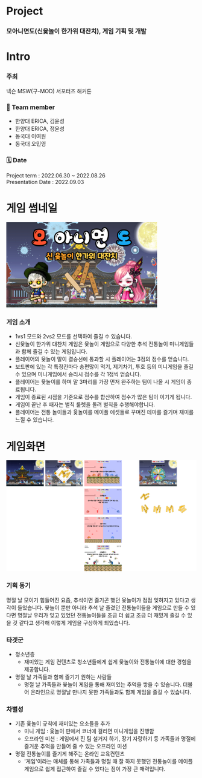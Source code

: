# Project
### 모아니면도(신윷놀이 한가위 대잔치), 게임 기획 및 개발

# Intro 
### 주최
넥슨 MSW(구-MOD) 서포터즈 해커톤

### 👥 Team member 
  * 한양대 ERICA, 김윤성
  * 한양대 ERICA, 정윤성
  * 동국대        이여원
  * 동국대        오민영

### 🗓️ Date 
Project term : 2022.06.30 ~ 2022.08.26 </br>
Presentation Date : 2022.09.03 </br>

# 게임 썸네일

<img src="./image/모아니면도-썸네일-001.png" width="400px">

### 게임 소개
- 1vs1 모드와 2vs2 모드를 선택하여 즐길 수 있습니다.
- 신윷놀이 한가위 대찬치 게임은 윷놀이 게임으로 다양한 추석 전통놀이 미니게임들과 함께 즐길 수 있는 게임입니다.
- 플레이어의 윷놀이 말이 결승선에 통과할 시 플레이어는 3점의 점수를 얻습니다.
- 보드판에 있는 각 특정칸마다 송편많이 먹기, 제기차기, 투호 등의 미니게임을 즐길 수 있으며 미니게임에서 승리시 점수를 각 1점씩 얻습니다.
- 플레이어는 윷놀이를 하며 말 3마리를 가장 먼저 완주하는 팀이 나올 시 게임이 종료됩니다.
- 게임이 종료된 시점을 기준으로 점수를 합산하여 점수가 많은 팀이 이기게 됩니다.
- 게임이 끝난 후 패자는 벌칙 룰렛을 돌려 벌칙을 수행해야합니다.
- 플레이어는 전통 놀이들과 윷놀이를 메이플 에셋들로 꾸며진 테마를 즐기며 재미를 느낄 수 있습니다.

# 게임화면

<img src="./image/Group 1.png" width="600px">

### 기획 동기
명절 날 모이기 힘들어진 요즘, 추석이면 즐기곤 했던 윷놀이가 점점 잊혀지고 있다고 생각이 들었습니다. 윷놀이 뿐만 아니라 추석 날 즐겼던 전통놀이들을 게임으로 만들 수 있다면 명절날 우리가 잊고 있었던 전통놀이들을 조금 더 쉽고 조금 더 재밌게 즐길 수 있을 것 같다고 생각해 이렇게 게임을 구상하게 되었습니다. 

### 타겟군
- 청소년층
  - 재미있는 게임 컨텐츠로 청소년들에게 쉽게 윷놀이와 전통놀이에 대한 경험을 제공합니다.
- 명절 날 가족들과 함께 즐기기 원하는 사람들
  - 명절 날 가족들과 윷놀이 게임을 통해 재미있는 추억을 쌓을 수 있습니다. 더불어 온라인으로 명절날 만나지 못한 가족들과도 함께 게임을 즐길 수 있습니다.

### 차별성
- 기존 윷놀이 규칙에 재미있는 요소들을 추가
  - 미니 게임 : 윷놀이 판에서 코너에 걸리면 미니게임을 진행함
  - 오프라인 미션 : 게임에서 진 팀 설거지 하기, 장기 자랑하기 등 가족들과 명절에 즐거운 추억을 만들어 줄 수 있는 오프라인 미션
- 명절 전통놀이를 즐기게 해주는 온라인 교육컨텐츠
  - '게임'이라는 매체를 통해 가족들과 명절 때 잘 하지 못했던 전통놀이를 메이플 게임으로 쉽게 접근하여 즐길 수 있다는 점이 가장 큰 매력입니다.
